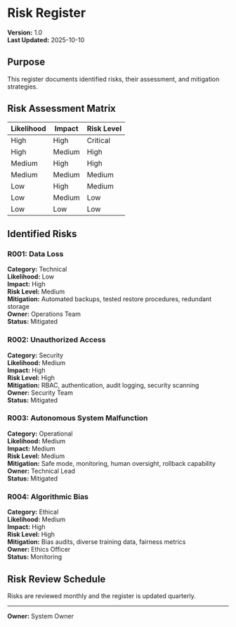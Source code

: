 # Risk Register

**Version:** 1.0  
**Last Updated:** 2025-10-10

## Purpose

This register documents identified risks, their assessment, and mitigation strategies.

## Risk Assessment Matrix

| Likelihood | Impact | Risk Level |
|------------|--------|------------|
| High | High | Critical |
| High | Medium | High |
| Medium | High | High |
| Medium | Medium | Medium |
| Low | High | Medium |
| Low | Medium | Low |
| Low | Low | Low |

## Identified Risks

### R001: Data Loss

**Category:** Technical  
**Likelihood:** Low  
**Impact:** High  
**Risk Level:** Medium  
**Mitigation:** Automated backups, tested restore procedures, redundant storage  
**Owner:** Operations Team  
**Status:** Mitigated

### R002: Unauthorized Access

**Category:** Security  
**Likelihood:** Medium  
**Impact:** High  
**Risk Level:** High  
**Mitigation:** RBAC, authentication, audit logging, security scanning  
**Owner:** Security Team  
**Status:** Mitigated

### R003: Autonomous System Malfunction

**Category:** Operational  
**Likelihood:** Medium  
**Impact:** Medium  
**Risk Level:** Medium  
**Mitigation:** Safe mode, monitoring, human oversight, rollback capability  
**Owner:** Technical Lead  
**Status:** Mitigated

### R004: Algorithmic Bias

**Category:** Ethical  
**Likelihood:** Medium  
**Impact:** High  
**Risk Level:** High  
**Mitigation:** Bias audits, diverse training data, fairness metrics  
**Owner:** Ethics Officer  
**Status:** Monitoring

## Risk Review Schedule

Risks are reviewed monthly and the register is updated quarterly.

---

**Owner:** System Owner
